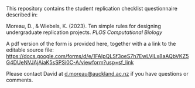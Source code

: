 This repository contains the student replication checklist questionnaire described in:

Moreau, D., & Wiebels, K. (2023). Ten simple rules for designing undergraduate replication projects. *PLOS Computational Biology* 

A pdf version of the form is provided here, together with a a link to the editable source file: https://docs.google.com/forms/d/e/1FAIpQLSf3oeS7h7EwLVlLx8aAQbVKZ5G4DUeNVJAjAiaK5sSPSi0C-A/viewform?usp=sf_link

Please contact David at d.moreau@auckland.ac.nz if you have questions or comments.
